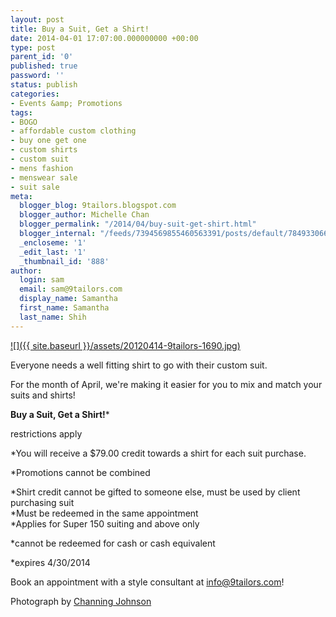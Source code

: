 ```yaml
---
layout: post
title: Buy a Suit, Get a Shirt!
date: 2014-04-01 17:07:00.000000000 +00:00
type: post
parent_id: '0'
published: true
password: ''
status: publish
categories:
- Events &amp; Promotions
tags:
- BOGO
- affordable custom clothing
- buy one get one
- custom shirts
- custom suit
- mens fashion
- menswear sale
- suit sale
meta:
  blogger_blog: 9tailors.blogspot.com
  blogger_author: Michelle Chan
  blogger_permalink: "/2014/04/buy-suit-get-shirt.html"
  blogger_internal: "/feeds/7394569855460563391/posts/default/784933066086190405"
  _encloseme: '1'
  _edit_last: '1'
  _thumbnail_id: '888'
author:
  login: sam
  email: sam@9tailors.com
  display_name: Samantha
  first_name: Samantha
  last_name: Shih
---
```

[![]({{ site.baseurl }}/assets/20120414-9tailors-1690.jpg)](http://4.bp.blogspot.com/-lL9ZYpT_wpA/UzsJbUC03zI/AAAAAAAAB0Q/MKhqRjowre4/s1600/20120414-9tailors-1690.jpg)

Everyone needs a well fitting shirt to go with their custom suit.

For the month of April, we're making it easier for you to mix and match your suits and shirts!

**Buy a Suit, Get a Shirt!***

restrictions apply

*You will receive a $79.00 credit towards a shirt for each suit purchase.

*Promotions cannot be combined

*Shirt credit cannot be gifted to someone else, must be used by client purchasing suit  
*Must be redeemed in the same appointment  
*Applies for Super 150 suiting and above only

*cannot be redeemed for cash or cash equivalent 

*expires 4/30/2014

Book an appointment with a style consultant at info@9tailors.com!

Photograph by [Channing Johnson](http://www.channingjohnson.com/)